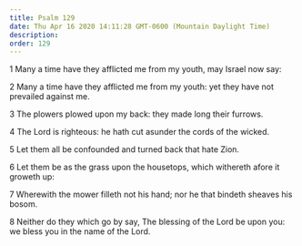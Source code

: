 ```yaml
---
title: Psalm 129
date: Thu Apr 16 2020 14:11:28 GMT-0600 (Mountain Daylight Time)
description: 
order: 129
---
```


<p>1 Many a time have they afflicted me from my youth, may Israel now say:</p>
<p>
  2 Many a time have they afflicted me from my youth: yet they have not
  prevailed against me.
</p>
<p>3 The plowers plowed upon my back: they made long their furrows.</p>
<p>4 The Lord is righteous: he hath cut asunder the cords of the wicked.</p>
<p>5 Let them all be confounded and turned back that hate Zion.</p>
<p>
  6 Let them be as the grass upon the housetops, which withereth afore it
  groweth up:
</p>
<p>
  7 Wherewith the mower filleth not his hand; nor he that bindeth sheaves his
  bosom.
</p>
<p>
  8 Neither do they which go by say, The blessing of the Lord be upon you: we
  bless you in the name of the Lord.
</p>

